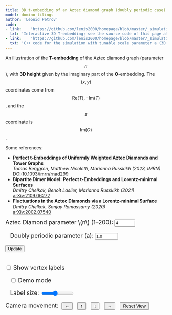 ```yaml
---
title: 3D t-embedding of an Aztec diamond graph (doubly periodic case)
model: domino-tilings
author: 'Leonid Petrov'
code:
- link:    'https://github.com/lenis2000/homepage/blob/master/_simulations/domino_tilings/2025-03-28-t-emb-3d.md'
  txt: 'Interactive 3D T-embedding; see the source code of this page at the link'
- link:    'https://github.com/lenis2000/homepage/blob/master/_simulations/domino_tilings/2025-03-28-t-emb-3d-json.cpp'
  txt: 'C++ code for the simulation with tunable scale parameter a (3D version)'
---
```



An illustration of the **T-embedding** of the Aztec diamond graph (parameter $$n$$), with **3D height** given by the imaginary part of the **O**-embedding. The $$(x,y)$$ coordinates come from $$ \mathrm{Re}(T), -\mathrm{Im}(T)$$, and the $$z$$ coordinate is $$\mathrm{Im}(O)$$.

Some references:
<ul>
    <li>
      <strong>Perfect t‑Embeddings of Uniformly Weighted Aztec Diamonds and Tower Graphs</strong><br>
      <em>Tomas Berggren, Matthew Nicoletti, Marianna Russkikh (2023, IMRN)</em><br>
      <a href="https://doi.org/10.1093/imrn/rnad299" target="_blank">DOI:10.1093/imrn/rnad299</a>
    </li>
    <li>
      <strong>Bipartite Dimer Model: Perfect t‑Embeddings and Lorentz‑minimal Surfaces</strong><br>
      <em>Dmitry Chelkak, Benoît Laslier, Marianna Russkikh (2021)</em><br>
      <a href="https://arxiv.org/abs/2109.06272" target="_blank">arXiv:2109.06272</a>
    </li>
    <li>
      <strong>Fluctuations in the Aztec Diamonds via a Lorentz‑minimal Surface</strong><br>
      <em>Dmitry Chelkak, Sanjay Ramassamy (2020)</em><br>
      <a href="https://arxiv.org/abs/2002.07540" target="_blank">arXiv:2002.07540</a>
    </li>
</ul>

<!-- Three.js and OrbitControls (adjust paths if needed) -->
<script src="/js/three.min.js"></script>
<script src="/js/OrbitControls.js"></script>

<!-- WASM/JS from our C++ code, compiled by emcc (adjust path if needed) -->
<script src="/js/2025-03-28-t-emb-3d-json.js"></script>

<div style="margin-bottom: 1em; font-size: 18px;">
  <label for="n-input">Aztec Diamond parameter \(n\) (1–200):</label>
  <input id="n-input" type="number" value="4" min="1" max="200" step="1" onchange="handleUpdate()">

  <label for="a-input" style="margin-left: 15px;">Doubly periodic parameter \(a\):</label>
  <input id="a-input" type="number" value="1.0" min="0.1" max="10" step="0.1" onchange="handleUpdate()">

  <button id="update-btn">Update</button>

  <br><label for="show-labels" style="margin-top: 15px;">
    <input id="show-labels" type="checkbox"> Show vertex labels
  </label>

  <label for="demo-mode" style="margin-left: 15px;">
    <input id="demo-mode" type="checkbox"> Demo mode
  </label>

  <label for="label-scale" style="margin-left: 15px;">Label size:</label>
  <input id="label-scale" type="range" min="1" max="70" step="1" value="30" style="width: 100px; vertical-align: middle;">
  <div style="margin-top: 10px;">
      <label>Camera movement:</label>
      <button id="move-left-btn" style="padding: 2px 8px; margin: 0 5px; font-size: 14px; vertical-align: middle;">←</button>
      <button id="move-up-btn" style="padding: 2px 8px; margin: 0 5px; font-size: 14px; vertical-align: middle;">↑</button>
      <button id="move-down-btn" style="padding: 2px 8px; margin: 0 5px; font-size: 14px; vertical-align: middle;">↓</button>
      <button id="move-right-btn" style="padding: 2px 8px; margin: 0 5px; font-size: 14px; vertical-align: middle;">→</button>
      <button id="reset-view-btn" style="padding: 2px 8px; margin: 0 5px; font-size: 14px; vertical-align: middle;">Reset View</button>
  </div>
</div>

<!-- Container for the 3D canvas -->
<div id="three-container" style="width: 100%; height: 80vh;"></div>

<script>
/*
  We'll call doTembJSONwithA(n, a) from the WASM to get a JSON with T and O arrays.
  Then build a 3D geometry using:
    x = Re(T)
    y = -Im(T)
    z = Im(O)
  We'll create line segments for adjacency among T-vertices, small spheres as T-vertices
  (with a styled radius), and optional labels.
*/

Module.onRuntimeInitialized = async function() {
  // Wrap the WASM exports
  const doTembJSONwithA = Module.cwrap('doTembJSONwithA', 'number', ['number','number'], {async: true});
  const freeString = Module.cwrap('freeString', null, ['number']);

  // Helper: call the WASM function, parse JSON
  async function getTandOarrays(n, a) {
    const ptr = await doTembJSONwithA(n, a);
    const jsonStr = Module.UTF8ToString(ptr);
    freeString(ptr);
    return JSON.parse(jsonStr); // { T: [...], O: [...], B: [...] }
  }

  // Build T-edges with the same special boundary/corner logic as in 2D code
  function buildEdges(vertices, n) {
    const indexMap = new Map();
    vertices.forEach((v, idx) => {
      indexMap.set(`${v.k},${v.j}`, idx);
    });

    const edges = [];
    const neighborSteps = [
      { dk:  1, dj:  0 },
      { dk: -1, dj:  0 },
      { dk:  0, dj:  1 },
      { dk:  0, dj: -1 },
    ];
    const isBoundary = (k,j) => (Math.abs(k) + Math.abs(j) === n);

    // Add special edges connecting corners and boundary
    const specialEdges = [
      // corners
      { from: { k: 0,  j: n },  to: { k: n,  j: 0 } },
      { from: { k: 0,  j: -n }, to: { k: n,  j: 0 } },
      { from: { k: 0,  j: -n }, to: { k: -n, j: 0 } },
      { from: { k: 0,  j: n },  to: { k: -n, j: 0 } },
      // direct connections among boundary
      { from: { k: n-1,   j: 0 },  to: { k: n,    j: 0 } },
      { from: { k: 0,     j: n-1 },to: { k: 0,    j: n } },
      { from: { k: -(n-1),j: 0 },  to: { k: -n,   j: 0 } },
      { from: { k: 0,     j: -(n-1) },to: { k: 0, j: -n } },
    ];

    specialEdges.forEach(s => {
      const fromKey = `${s.from.k},${s.from.j}`;
      const toKey   = `${s.to.k},${s.to.j}`;
      if (indexMap.has(fromKey) && indexMap.has(toKey)) {
        const i1 = indexMap.get(fromKey);
        const i2 = indexMap.get(toKey);
        edges.push([Math.min(i1, i2), Math.max(i1, i2)]);
      }
    });

    // Add edges for direct neighbor steps, skipping boundary->interior mismatch
    vertices.forEach((v, idx) => {
      neighborSteps.forEach(step => {
        const nk = v.k + step.dk;
        const nj = v.j + step.dj;
        const key = `${nk},${nj}`;
        if (!indexMap.has(key)) return;
        const nbrIdx = indexMap.get(key);

        const oneIsBoundary = isBoundary(v.k, v.j) ^ isBoundary(nk, nj);
        if (!oneIsBoundary) {
          if (nbrIdx > idx) {
            edges.push([idx, nbrIdx]);
          }
        }
      });
    });

    return edges;
  }

  // Add a ring of edges around boundary where |k|+|j|=n-1
  function addBoundaryRingEdges(vertices, edges, n) {
    const boundaryIndices = [];
    vertices.forEach((v, idx) => {
      if (Math.abs(v.k) + Math.abs(v.j) === n-1) {
        boundaryIndices.push(idx);
      }
    });

    boundaryIndices.sort((iA, iB) => {
      const vA = vertices[iA];
      const vB = vertices[iB];
      const aA = Math.atan2(vA.im, vA.re);
      const aB = Math.atan2(vB.im, vB.re);
      return aA - aB;
    });

    for (let i = 0; i < boundaryIndices.length; i++) {
      const iA = boundaryIndices[i];
      const iB = boundaryIndices[(i+1) % boundaryIndices.length];
      edges.push([Math.min(iA, iB), Math.max(iA, iB)]);
    }
  }

  let scene, camera, renderer, controls;
  let lineGroup, sphereGroup, labelGroup, faceGroup;
  let zoomFactor = 0.95;
  let sceneScale = 1.0; // Track the overall scene scale
  let isDemoMode = false; // Track if demo mode is active
  let rotationSpeed = 0.005; // Speed of rotation in radians

  init3D();
  handleUpdate(); // We'll also call this after randomizing n,a at DOMContentLoaded


  function init3D() {
    const container = document.getElementById('three-container');
    const width  = container.clientWidth;
    const height = container.clientHeight;

    scene = new THREE.Scene();
    scene.background = new THREE.Color(0xffffff);

    camera = new THREE.PerspectiveCamera(45, width / height, 0.0001, 10000);
    camera.position.set(0, 0, 3);
    camera.lookAt(0, 0, 0);

    renderer = new THREE.WebGLRenderer({antialias: true});
    renderer.setSize(width, height);
    container.appendChild(renderer.domElement);

    controls = new THREE.OrbitControls(camera, renderer.domElement);
    controls.minDistance = 0.0001;
    controls.maxDistance = 5000;
    controls.enableZoom = true; // Enable zoom with mouse/trackpad

    window.addEventListener('resize', onWindowResize, false);
    animate();
  }

  function onWindowResize() {
    const container = document.getElementById('three-container');
    const width  = container.clientWidth;
    const height = container.clientHeight;

    camera.aspect = width / height;
    camera.updateProjectionMatrix();
    renderer.setSize(width, height);
  }

  function animate() {
    requestAnimationFrame(animate);
    controls.update();

    // Apply rotation in demo mode
    if (isDemoMode) {
      // Rotate around the y-axis
      if (lineGroup) lineGroup.rotation.y += rotationSpeed;
      if (sphereGroup) sphereGroup.rotation.y += rotationSpeed;
      if (faceGroup) faceGroup.rotation.y += rotationSpeed;
      if (labelGroup) labelGroup.rotation.y += rotationSpeed;
    }

    // Update label size based on camera distance and user slider
    if (labelGroup) {
      const cameraDistance = camera.position.distanceTo(new THREE.Vector3(0,0,0));
      const userScaleFactor = parseFloat(document.getElementById('label-scale').value || "1");

      labelGroup.children.forEach(sprite => {
        if (sprite.visible) {
          // Adjust label size based on distance and user preference
          const baseSpriteScale = 0.005;
          const distanceScaleFactor = Math.max(0.5, Math.min(2.0, cameraDistance / 3.0));
          const width = sprite.scale.x / (baseSpriteScale * sprite.userData.lastScaleFactor || 1);
          const height = sprite.scale.y / (baseSpriteScale * sprite.userData.lastScaleFactor || 1);

          const combinedScaleFactor = distanceScaleFactor * userScaleFactor;
          sprite.scale.set(
            width * baseSpriteScale * combinedScaleFactor,
            height * baseSpriteScale * combinedScaleFactor,
            1
          );

          // Remember the last scale factor we applied
          sprite.userData.lastScaleFactor = combinedScaleFactor;
        }
      });
    }

    renderer.render(scene, camera);
  }

  // Create a sprite with text (for labels)
  function createTextSprite(message) {
    // Basic canvas-based sprite
    const fontSize = 24;  // Smaller font size
    const borderThickness = 2;  // Thinner border
    const canvas = document.createElement('canvas');
    const ctx = canvas.getContext('2d');
    ctx.font = `${fontSize}px Arial`;

    const textWidth = ctx.measureText(message).width;
    // set canvas size based on text
    canvas.width = textWidth + borderThickness*2;
    canvas.height = fontSize + borderThickness*2;

    // re-apply font since canvas was resized
    ctx.font = `${fontSize}px Arial`;

    // background color - more transparent
    ctx.fillStyle = 'rgba(0,0,255,0.4)';
    ctx.fillRect(0, 0, canvas.width, canvas.height);

    // text color
    ctx.fillStyle = 'white';
    ctx.textBaseline = 'top';
    ctx.fillText(message, borderThickness, borderThickness);

    const texture = new THREE.Texture(canvas);
    texture.needsUpdate = true;

    const spriteMaterial = new THREE.SpriteMaterial({ map: texture });
    const sprite = new THREE.Sprite(spriteMaterial);
    // scale so text is very small in 3D:
    const scaleFactor = 0.005;  // Smaller scale factor
    sprite.scale.set(canvas.width * scaleFactor, canvas.height * scaleFactor, 1);

    return sprite;
  }

  // Set up a function to set the demo view camera position
  function setDemoViewCamera() {
    // Reset any existing rotation
    if (lineGroup) lineGroup.rotation.set(0, 0, 0);
    if (sphereGroup) sphereGroup.rotation.set(0, 0, 0);
    if (faceGroup) faceGroup.rotation.set(0, 0, 0);
    if (labelGroup) labelGroup.rotation.set(0, 0, 0);

    // Set to angled view
    camera.position.set(2, 1.5, 2); // Angled position
    camera.lookAt(0, 0, 0);
    controls.update();
  }

  async function handleUpdate() {
    const nVal = parseInt(document.getElementById("n-input").value, 10);
    const aVal = parseFloat(document.getElementById("a-input").value);

    if (nVal < 1 || nVal > 200) {
      alert("Please pick integer n in [1, 200].");
      return;
    }
    if (aVal <= 0) {
      alert("Parameter a must be positive!");
      return;
    }

    // Remember demo mode state
    const wasInDemoMode = isDemoMode;

    let data;
    try {
      data = await getTandOarrays(nVal, aVal); // { T: [...], O: [...], B: [...] }
    } catch (e) {
      console.error("Error from doTembJSONwithA:", e);
      return;
    }

    const Tvertices = data.T;
    const OImMap = new Map();
    data.O.forEach(o => {
      OImMap.set(`${o.k},${o.j}`, -o.im+o.re);
    });

    const Tedges = buildEdges(Tvertices, nVal);
    addBoundaryRingEdges(Tvertices, Tedges, nVal);

    // Reset scene scale when loading new data
    sceneScale = 1.0;

    // Remove old geometry
    if (lineGroup) {
      scene.remove(lineGroup);
      lineGroup.children.forEach((child)=>child.geometry.dispose());
    }
    if (sphereGroup) {
      scene.remove(sphereGroup);
      sphereGroup.children.forEach((child)=>child.geometry.dispose());
    }
    if (faceGroup) {
      scene.remove(faceGroup);
      faceGroup.children.forEach((child)=>child.geometry.dispose());
    }
    if (labelGroup) {
      scene.remove(labelGroup);
      labelGroup.children.forEach((child)=>child.material?.dispose?.());
    }

    // 1) Lines
    lineGroup = new THREE.Group();
    {
      const material = new THREE.LineBasicMaterial({ color: 0x000000 });
      Tedges.forEach(edge => {
        const i1 = edge[0];
        const i2 = edge[1];
        const v1 = Tvertices[i1];
        const v2 = Tvertices[i2];

        const z1 = OImMap.has(`${v1.k},${v1.j}`) ? OImMap.get(`${v1.k},${v1.j}`) : 0;
        const z2 = OImMap.has(`${v2.k},${v2.j}`) ? OImMap.get(`${v2.k},${v2.j}`) : 0;

        const geometry = new THREE.BufferGeometry();
        const positions = new Float32Array([
          v1.re, -v1.im, z1,
          v2.re, -v2.im, z2
        ]);
        geometry.setAttribute('position', new THREE.BufferAttribute(positions, 3));
        const line = new THREE.Line(geometry, material);
        lineGroup.add(line);
      });
    }
    scene.add(lineGroup);

    // 2) Spheres for vertices
    sphereGroup = new THREE.Group();
    {
      // Styled sphere radius
      const sphereGeom = new THREE.SphereGeometry(0.0005, 16, 16);
      const sphereMat  = new THREE.MeshBasicMaterial({ color: 0x000000 });

      Tvertices.forEach(v => {
        const z = OImMap.has(`${v.k},${v.j}`) ? OImMap.get(`${v.k},${v.j}`) : 0;
        // Skip any point that might be at (0,0) in O's imaginary sense
        if (Math.abs(z) < 1e-10) return;
        const mesh = new THREE.Mesh(sphereGeom, sphereMat);
        mesh.position.set(v.re, -v.im, z);
        sphereGroup.add(mesh);
      });
    }
    scene.add(sphereGroup);

    // 3) Polygon faces - find and create faces using the edges
    faceGroup = new THREE.Group();
    {
      // Create a function to find cycles in the graph - focusing on 4-cycles
      // which are likely the faces in an Aztec diamond
      function findFaces(vertices, edges) {
        // We'll find all 4-cycles (squares) in the graph
        const faces = [];
        const adjacencyList = new Map();

        // Create adjacency list from edges
        vertices.forEach((_, idx) => {
          adjacencyList.set(idx, []);
        });

        edges.forEach(edge => {
          const [v1, v2] = edge;
          adjacencyList.get(v1).push(v2);
          adjacencyList.get(v2).push(v1);
        });

        // For each edge, try to find 4-cycles containing it
        edges.forEach(edge => {
          const [start, neighbor] = edge;

          // For each neighbor of the first vertex
          adjacencyList.get(neighbor).forEach(secondNeighbor => {
            // Skip going back to start
            if (secondNeighbor === start) return;

            // For each neighbor of the second neighbor
            adjacencyList.get(secondNeighbor).forEach(thirdNeighbor => {
              // Skip going back to neighbor
              if (thirdNeighbor === neighbor) return;

              // Check if third neighbor connects back to start
              if (adjacencyList.get(thirdNeighbor).includes(start)) {
                // Found a 4-cycle: start -> neighbor -> secondNeighbor -> thirdNeighbor -> start
                const cycle = [start, neighbor, secondNeighbor, thirdNeighbor];

                // Check if this cycle contains any corner or boundary vertices (n,0), (0,n), etc.
                const containsCornerOrBoundary = cycle.some(vertexIdx => {
                  const v = Tvertices[vertexIdx];
                  // Check if it's a corner or boundary vertex
                  return (v.k === 0 && Math.abs(v.j) === nVal) ||
                         (v.j === 0 && Math.abs(v.k) === nVal) ||
                         (Math.abs(v.k) + Math.abs(v.j) === nVal);
                });

                // Skip faces with corner or boundary vertices
                if (containsCornerOrBoundary) {
                  return;
                }

                // Sort the cycle to get a canonical representation
                const canonicalCycle = [...cycle].sort().join(',');

                // Check if we've already found this cycle
                const isDuplicate = faces.some(face => {
                  const sortedFace = [...face].sort().join(',');
                  return sortedFace === canonicalCycle;
                });

                if (!isDuplicate) {
                  faces.push(cycle);
                }
              }
            });
          });
        });

        return faces;
      }

      // Find faces in the graph
      const faces = findFaces(Tvertices, Tedges);

      // Create a semi-transparent material for faces
      const faceMaterial = new THREE.MeshBasicMaterial({
        color: 0x3366cc,
        transparent: true,
        opacity: 0.25,
        side: THREE.DoubleSide
      });

      // Create a mesh for each face
      faces.forEach(face => {
        const positions = [];

        // Get positions for each vertex in this face
        face.forEach(vertexIndex => {
          const v = Tvertices[vertexIndex];
          const z = OImMap.has(`${v.k},${v.j}`) ? OImMap.get(`${v.k},${v.j}`) : 0;
          positions.push(v.re, -v.im, z);
        });

        // Create geometry
        const geometry = new THREE.BufferGeometry();
        geometry.setAttribute('position', new THREE.Float32BufferAttribute(positions, 3));

        // Add indices for triangulation (assuming 4-vertex faces)
        if (face.length === 4) {
          geometry.setIndex([0, 1, 2, 0, 2, 3]); // Two triangles
        } else if (face.length === 3) {
          // Triangle doesn't need triangulation
        } else {
          // For faces with more than 4 vertices, use fan triangulation
          const indices = [];
          for (let i = 1; i < face.length - 1; i++) {
            indices.push(0, i, i + 1);
          }
          geometry.setIndex(indices);
        }

        // Create mesh and add to group
        const mesh = new THREE.Mesh(geometry, faceMaterial);
        faceGroup.add(mesh);
      });
    }
    scene.add(faceGroup);

    // 4) Optional labels
    labelGroup = new THREE.Group();
    const showLabels = document.getElementById('show-labels').checked;

    Tvertices.forEach(v => {
      // replicate the "interesting" logic from the 2D code
      if (
        Math.abs(v.k) + Math.abs(v.j) < nVal ||
        (v.k === 0 && Math.abs(v.j) === nVal) ||
        (v.j === 0 && Math.abs(v.k) === nVal)
      ) {
        const z = OImMap.has(`${v.k},${v.j}`) ? OImMap.get(`${v.k},${v.j}`) : 0;
        // We'll create a label even if z=0, but let's position it slightly above
        const labelSprite = createTextSprite(`${v.k},${v.j}`);
        labelSprite.position.set(v.re, -v.im, z + 0.01);
        labelSprite.visible = showLabels;
        labelGroup.add(labelSprite);
      }
    });
    scene.add(labelGroup);

    // If we were in demo mode before update, restore demo view
    if (wasInDemoMode) {
      setDemoViewCamera();
    }
  }

  // Toggle label visibility when checkbox changes
  document.getElementById('show-labels').addEventListener('change', function() {
    if (!labelGroup) return;
    labelGroup.children.forEach(sprite => {
      sprite.visible = this.checked;
    });
  });

  // Update labels when scale slider changes
  document.getElementById('label-scale').addEventListener('input', function() {
    // No need to do anything here as the animate loop will handle scaling
  });

  // Toggle demo mode when checkbox changes
  document.getElementById('demo-mode').addEventListener('change', function() {
    isDemoMode = this.checked;

    if (isDemoMode) {
      // When turning on demo mode, reset to angled view
      setDemoViewCamera();
    }
    // When turning off, we just stop rotation but keep the current view
  });

  // Make handleUpdate available globally
  window.handleUpdate = handleUpdate;

  // Hook the "Update" button
  document.getElementById("update-btn").addEventListener("click", handleUpdate);

  // Reset view button handler
  document.getElementById("reset-view-btn").addEventListener("click", function() {
    // If in demo mode, set to demo view, otherwise reset to default view
    if (isDemoMode) {
      setDemoViewCamera();
    } else {
      // Reset camera to initial position and reset scene scale
      camera.position.set(0, 0, 3);
      camera.lookAt(0, 0, 0);
      camera.near = 0.0001; // Reset near clipping plane
      camera.updateProjectionMatrix();

      // Reset scene scale
      sceneScale = 1.0;
      if (lineGroup) lineGroup.scale.set(sceneScale, sceneScale, sceneScale);
      if (sphereGroup) sphereGroup.scale.set(sceneScale, sceneScale, sceneScale);
      if (faceGroup) faceGroup.scale.set(sceneScale, sceneScale, sceneScale);
      if (labelGroup) labelGroup.scale.set(sceneScale, sceneScale, sceneScale);

      // Reset rotations to zero
      if (lineGroup) lineGroup.rotation.set(0, 0, 0);
      if (sphereGroup) sphereGroup.rotation.set(0, 0, 0);
      if (faceGroup) faceGroup.rotation.set(0, 0, 0);
      if (labelGroup) labelGroup.rotation.set(0, 0, 0);

      controls.reset();
    }
  });

  // Camera movement controls
  document.getElementById("move-up-btn").addEventListener("click", function() {
    // Move camera up relative to current view
    const moveAmount = 0.1 * camera.position.distanceTo(controls.target);
    const upVector = new THREE.Vector3(0, 1, 0);
    upVector.applyQuaternion(camera.quaternion);
    camera.position.addScaledVector(upVector, moveAmount);
    controls.target.addScaledVector(upVector, moveAmount);
    controls.update();
  });

  document.getElementById("move-down-btn").addEventListener("click", function() {
    // Move camera down relative to current view
    const moveAmount = 0.1 * camera.position.distanceTo(controls.target);
    const upVector = new THREE.Vector3(0, 1, 0);
    upVector.applyQuaternion(camera.quaternion);
    camera.position.addScaledVector(upVector, -moveAmount);
    controls.target.addScaledVector(upVector, -moveAmount);
    controls.update();
  });

  document.getElementById("move-left-btn").addEventListener("click", function() {
    // Move camera left relative to current view
    const moveAmount = 0.1 * camera.position.distanceTo(controls.target);
    const rightVector = new THREE.Vector3(1, 0, 0);
    rightVector.applyQuaternion(camera.quaternion);
    camera.position.addScaledVector(rightVector, -moveAmount);
    controls.target.addScaledVector(rightVector, -moveAmount);
    controls.update();
  });

  document.getElementById("move-right-btn").addEventListener("click", function() {
    // Move camera right relative to current view
    const moveAmount = 0.1 * camera.position.distanceTo(controls.target);
    const rightVector = new THREE.Vector3(1, 0, 0);
    rightVector.applyQuaternion(camera.quaternion);
    camera.position.addScaledVector(rightVector, moveAmount);
    controls.target.addScaledVector(rightVector, moveAmount);
    controls.update();
  });

  // Randomize n (2..20) and a (0.2..1) on page load
  document.addEventListener("DOMContentLoaded", function() {
    const nRand = Math.floor(Math.random() * (20 - 2 + 1)) + 2; // 2..20
    const aRand = (Math.random() * (1 - 0.2) + 0.2).toFixed(1); // 0.2..1
    document.getElementById('n-input').value = nRand;
    document.getElementById('a-input').value = aRand;
    handleUpdate();

    // Initialize demo mode checkbox state
    document.getElementById('demo-mode').checked = false;
    isDemoMode = false;

    // Add keyboard controls for zooming and navigation
    window.addEventListener('keydown', function(event) {
      const moveAmount = 0.1 * camera.position.distanceTo(controls.target);

      // Arrow keys for camera movement
      if (event.key === 'ArrowUp') {
        const upVector = new THREE.Vector3(0, 1, 0);
        upVector.applyQuaternion(camera.quaternion);
        camera.position.addScaledVector(upVector, moveAmount);
        controls.target.addScaledVector(upVector, moveAmount);
        controls.update();
      }
      else if (event.key === 'ArrowDown') {
        const upVector = new THREE.Vector3(0, 1, 0);
        upVector.applyQuaternion(camera.quaternion);
        camera.position.addScaledVector(upVector, -moveAmount);
        controls.target.addScaledVector(upVector, -moveAmount);
        controls.update();
      }
      else if (event.key === 'ArrowLeft') {
        const rightVector = new THREE.Vector3(1, 0, 0);
        rightVector.applyQuaternion(camera.quaternion);
        camera.position.addScaledVector(rightVector, -moveAmount);
        controls.target.addScaledVector(rightVector, -moveAmount);
        controls.update();
      }
      else if (event.key === 'ArrowRight') {
        const rightVector = new THREE.Vector3(1, 0, 0);
        rightVector.applyQuaternion(camera.quaternion);
        camera.position.addScaledVector(rightVector, moveAmount);
        controls.target.addScaledVector(rightVector, moveAmount);
        controls.update();
      }
      // 'R' key to reset view
      else if (event.key === 'r' || event.key === 'R') {
        if (isDemoMode) {
          setDemoViewCamera();
        } else {
          camera.position.set(0, 0, 3);
          camera.lookAt(0, 0, 0);
          camera.near = 0.0001;
          camera.updateProjectionMatrix();

          sceneScale = 1.0;
          if (lineGroup) lineGroup.scale.set(sceneScale, sceneScale, sceneScale);
          if (sphereGroup) sphereGroup.scale.set(sceneScale, sceneScale, sceneScale);
          if (faceGroup) faceGroup.scale.set(sceneScale, sceneScale, sceneScale);
          if (labelGroup) labelGroup.scale.set(sceneScale, sceneScale, sceneScale);

          // Reset rotations to zero
          if (lineGroup) lineGroup.rotation.set(0, 0, 0);
          if (sphereGroup) sphereGroup.rotation.set(0, 0, 0);
          if (faceGroup) faceGroup.rotation.set(0, 0, 0);
          if (labelGroup) labelGroup.rotation.set(0, 0, 0);

          controls.reset();
        }
      }
      // 'D' key to toggle demo mode
      else if (event.key === 'd' || event.key === 'D') {
        const demoCheckbox = document.getElementById('demo-mode');
        demoCheckbox.checked = !demoCheckbox.checked;
        // Trigger the change event
        demoCheckbox.dispatchEvent(new Event('change'));
      }
    });
  });
};
</script>
